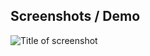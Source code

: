 ## Screenshots / Demo

![Title of screenshot](http://cl.ly/MUOJ/Screen%20Shot%202013-01-28%20at%20Jan%2028%207.59.56%20PM.png)
